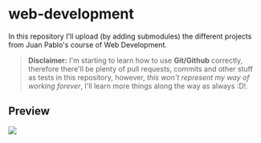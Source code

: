 # web-development
In this repository I'll upload (by adding submodules) the different projects from Juan Pablo's course of Web Development.

> **Disclaimer:** I'm starting to learn how to use **Git/Github** correctly, therefore there'll be plenty of pull requests, commits and other stuff as tests in this repository, however, *this won't represent my way of working forever*, I'll learn more things along the way as always :D!.

## Preview
![](https://www.redvirtual.bid/wp-content/uploads/2019/04/Desarrollo-Web-Completo-con-HTML5-CSS3-JS-AJAX-PHP-y-MySQL.jpg)